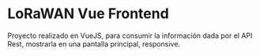 # LoRaWAN Vue Frontend

Proyecto realizado en VueJS, para consumir la información dada por el API Rest, 
mostrarla en una pantalla principal, responsive. 
